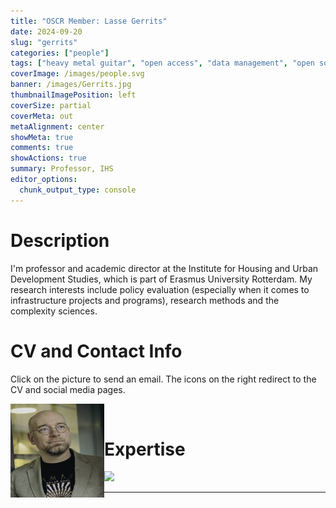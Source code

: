 ```yaml
---
title: "OSCR Member: Lasse Gerrits"
date: 2024-09-20
slug: "gerrits"
categories: ["people"]
tags: ["heavy metal guitar", "open access", "data management", "open source software", "school-ihs"] # top 3 categories + unique + school
coverImage: /images/people.svg
banner: /images/Gerrits.jpg
thumbnailImagePosition: left
coverSize: partial
coverMeta: out
metaAlignment: center
showMeta: true
comments: true
showActions: true
summary: Professor, IHS
editor_options: 
  chunk_output_type: console
---
```




# Description

I'm professor and academic director at the Institute for Housing and Urban Development Studies, which is part of Erasmus University Rotterdam. My research interests include policy evaluation (especially when it comes to infrastructure projects and programs), research methods and the complexity sciences.

# CV and Contact Info

Click on the picture to send an email. The icons on the right redirect to the CV and social media pages.

<!-- EMAIL -->
<p>
  <a href="mailto:gerrits@ihs.nl">
  <img border="0" alt="Lasse Gerrits" src="/images/Gerrits.jpg" width="150" height="150" align="left">
  </a>
</p>

<!-- CV -->
<p align="center">
  <a href="https://www.ihs.nl/en/about/ihs-staff/ihs-academic-staff/lasse-gerrits" class="fa fa-file fa-2x" style="color:#00B969;">
  </a>
</p>

<!-- MASTODON -->
<p align="center">
  <a href="https://mstdn.science/@lasse/" class="fa fa-link fa-2x" style="color:#000000;">
  </a>
</p>

<!-- ORCID -->
<p align="center">
  <a href="https://orcid.org/0000-0002-7649-6001" class="ai ai-orcid fa-2x" style="color:#000000;">
  </a>
</p>

<BR>

# Expertise

<img src="{{< blogdown/postref >}}index_files/figure-html/radarPlot-1.png" width="576" />

***


